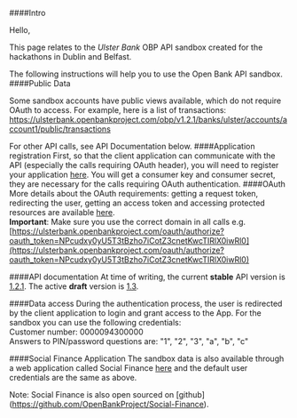 ####Intro

Hello, 

This page relates to the *Ulster Bank* OBP API sandbox created for the hackathons in Dublin and Belfast.

The following instructions will help you to use the Open Bank API sandbox. 
####Public Data

Some sandbox accounts have public views available, which do not require OAuth to access. For example, here is a list of transactions: 
https://ulsterbank.openbankproject.com/obp/v1.2.1/banks/ulster/accounts/account1/public/transactions

For other API calls, see API Documentation below.
####Application registration
First, so that the client application can communicate with the API (especially the calls requiring OAuth header), you will need to register your application [here](https://apisandbox.openbankproject.com/consumer-registration).
You will get a consumer key and consumer secret, they are necessary for the calls requiring OAuth authentication.
####OAuth
More details about the OAuth requirements: getting a request token, redirecting the user, getting an access token and accessing protected resources are available [here](https://github.com/OpenBankProject/OBP-API/wiki/OAuth-1.0-Server).
<br />
**Important**: Make sure you use the correct domain in all calls e.g. [https://ulsterbank.openbankproject.com/oauth/authorize?oauth_token=NPcudxy0yU5T3tBzho7iCotZ3cnetKwcTIRlX0iwRl0](https://ulsterbank.openbankproject.com/oauth/authorize?oauth_token=NPcudxy0yU5T3tBzho7iCotZ3cnetKwcTIRlX0iwRl0)

####API documentation
At time of writing, the current **stable** API version is [1.2.1](https://github.com/OpenBankProject/OBP-API/wiki/REST-API-V1.2.1). The active **draft** version is [1.3](https://github.com/OpenBankProject/OBP-API/wiki/REST-API-V1.3.0).

####Data access
During the authentication process, the user is redirected by the client application to login and grant access to the App. For the sandbox you can use the following credentials:
<br />
Customer number: 0000094300000
<br />
Answers to PIN/password questions are: "1", "2", "3", "a", "b", "c"

####Social Finance Application
The sandbox data is also available through a web application called Social Finance [here](https://ulsterbank-sofi.openbankproject.com/) and the default user credentials are the same as above.

Note: Social Finance is also open sourced on [github] (https://github.com/OpenBankProject/Social-Finance).